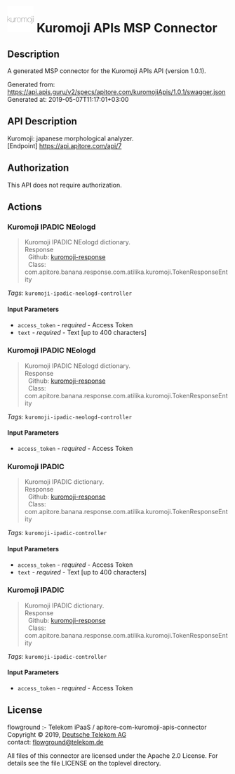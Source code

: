 # ![LOGO](logo.png) Kuromoji APIs MSP Connector

## Description

A generated MSP connector for the Kuromoji APIs API (version 1.0.1).

Generated from: https://api.apis.guru/v2/specs/apitore.com/kuromojiApis/1.0.1/swagger.json<br/>
Generated at: 2019-05-07T11:17:01+03:00

## API Description

Kuromoji: japanese morphological analyzer.<BR />[Endpoint] https://api.apitore.com/api/7

## Authorization

This API does not require authorization.

## Actions

### Kuromoji IPADIC NEologd

> Kuromoji IPADIC NEologd dictionary.<BR />Response<BR />&nbsp; Github: <a href="https://github.com/keigohtr/apitore-response-parent/tree/master/kuromoji-response">kuromoji-response</a><BR />&nbsp; Class: com.apitore.banana.response.com.atilika.kuromoji.TokenResponseEntity<BR />

*Tags:* `kuromoji-ipadic-neologd-controller`

#### Input Parameters
* `access_token` - _required_ - Access Token
* `text` - _required_ - Text [up to 400 characters]

### Kuromoji IPADIC NEologd

> Kuromoji IPADIC NEologd dictionary.<BR />Response<BR />&nbsp; Github: <a href="https://github.com/keigohtr/apitore-response-parent/tree/master/kuromoji-response">kuromoji-response</a><BR />&nbsp; Class: com.apitore.banana.response.com.atilika.kuromoji.TokenResponseEntity<BR />

*Tags:* `kuromoji-ipadic-neologd-controller`

#### Input Parameters
* `access_token` - _required_ - Access Token

### Kuromoji IPADIC

> Kuromoji IPADIC dictionary.<BR />Response<BR />&nbsp; Github: <a href="https://github.com/keigohtr/apitore-response-parent/tree/master/kuromoji-response">kuromoji-response</a><BR />&nbsp; Class: com.apitore.banana.response.com.atilika.kuromoji.TokenResponseEntity<BR />

*Tags:* `kuromoji-ipadic-controller`

#### Input Parameters
* `access_token` - _required_ - Access Token
* `text` - _required_ - Text [up to 400 characters]

### Kuromoji IPADIC

> Kuromoji IPADIC dictionary.<BR />Response<BR />&nbsp; Github: <a href="https://github.com/keigohtr/apitore-response-parent/tree/master/kuromoji-response">kuromoji-response</a><BR />&nbsp; Class: com.apitore.banana.response.com.atilika.kuromoji.TokenResponseEntity<BR />

*Tags:* `kuromoji-ipadic-controller`

#### Input Parameters
* `access_token` - _required_ - Access Token

## License

flowground :- Telekom iPaaS / apitore-com-kuromoji-apis-connector<br/>
Copyright © 2019, [Deutsche Telekom AG](https://www.telekom.de)<br/>
contact: flowground@telekom.de

All files of this connector are licensed under the Apache 2.0 License. For details
see the file LICENSE on the toplevel directory.
